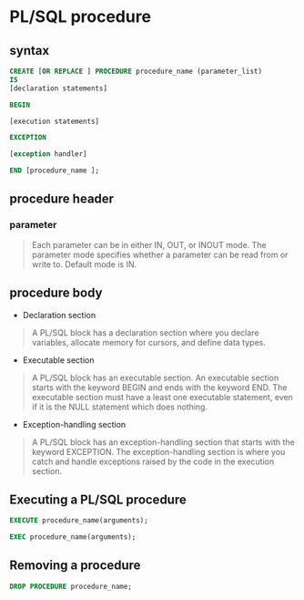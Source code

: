 # PL/SQL procedure

## syntax

```sql
CREATE [OR REPLACE ] PROCEDURE procedure_name (parameter_list)     
IS
[declaration statements]

BEGIN

[execution statements]

EXCEPTION

[exception handler]

END [procedure_name ];
```

## procedure header

### parameter
> Each parameter can be in either IN, OUT, or INOUT mode.
> The parameter mode specifies whether a parameter can be read from or write to.
> Default mode is IN.


## procedure body

- Declaration section
> A PL/SQL block has a declaration section where you declare variables, allocate memory for cursors, and define data types. 

- Executable section
> A PL/SQL block has an executable section.
> An executable section starts with the keyword BEGIN and ends with the keyword END.
> The executable section must have a least one executable statement, even if it is the NULL statement which does nothing.

- Exception-handling section
> A PL/SQL block has an exception-handling section that starts with the keyword EXCEPTION.
> The exception-handling section is where you catch and handle exceptions raised by the code in the execution section.

## Executing a PL/SQL procedure

```sql
EXECUTE procedure_name(arguments);

EXEC procedure_name(arguments);
```

## Removing a procedure

```sql
DROP PROCEDURE procedure_name; 
```


